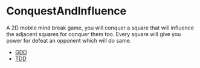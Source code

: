 # ConquestAndInfluence
A 2D mobile mind break game, you will conquer a square that will influence the adjacent squares for conquer them too. Every square will give you power for defeat an opponent which will do same.

* [GDD](./Documentations/GDD.md "GDD")
* [TDD](./Documentations/TDD.md "TDD")